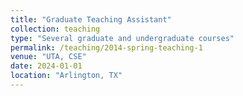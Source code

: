 ```yaml
---
title: "Graduate Teaching Assistant"
collection: teaching
type: "Several graduate and undergraduate courses"
permalink: /teaching/2014-spring-teaching-1
venue: "UTA, CSE"
date: 2024-01-01
location: "Arlington, TX"
---
```


